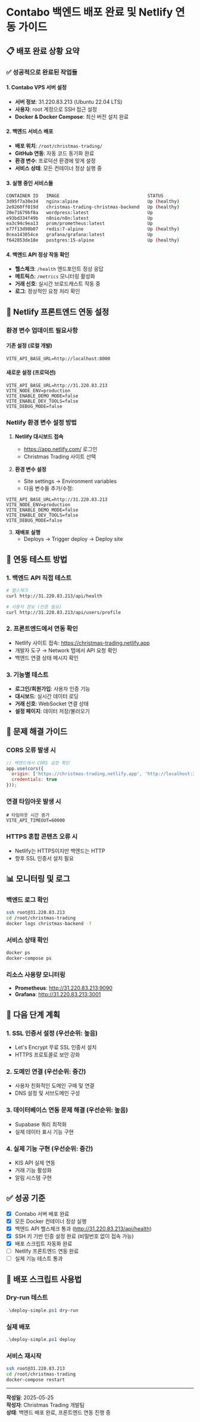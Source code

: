 # Contabo 백엔드 배포 완료 및 Netlify 연동 가이드

## 📋 배포 완료 상황 요약

### ✅ 성공적으로 완료된 작업들

#### 1. Contabo VPS 서버 설정
- **서버 정보**: 31.220.83.213 (Ubuntu 22.04 LTS)
- **사용자**: root 계정으로 SSH 접근 설정
- **Docker & Docker Compose**: 최신 버전 설치 완료

#### 2. 백엔드 서비스 배포
- **배포 위치**: `/root/christmas-trading/`
- **GitHub 연동**: 자동 코드 동기화 완료
- **환경 변수**: 프로덕션 환경에 맞게 설정
- **서비스 상태**: 모든 컨테이너 정상 실행 중

#### 3. 실행 중인 서비스들
```bash
CONTAINER ID   IMAGE                                 STATUS
3d95f7a30e34   nginx:alpine                          Up (healthy)
2e9260ff019d   christmas-trading-christmas-backend   Up (healthy)
20e71679bf8a   wordpress:latest                      Up
e93bd334f49b   n8nio/n8n:latest                      Up
ea3c94c9ea13   prom/prometheus:latest                Up
e77f13d98b07   redis:7-alpine                        Up (healthy)
0cea143054ce   grafana/grafana:latest                Up
f642853de18e   postgres:15-alpine                    Up (healthy)
```

#### 4. 백엔드 API 정상 작동 확인
- **헬스체크**: `/health` 엔드포인트 정상 응답
- **메트릭스**: `/metrics` 모니터링 활성화
- **거래 신호**: 실시간 브로드캐스트 작동 중
- **로그**: 정상적인 요청 처리 확인

## 🔗 Netlify 프론트엔드 연동 설정

### 환경 변수 업데이트 필요사항

#### 기존 설정 (로컬 개발)
```env
VITE_API_BASE_URL=http://localhost:8000
```

#### 새로운 설정 (프로덕션)
```env
VITE_API_BASE_URL=http://31.220.83.213
VITE_NODE_ENV=production
VITE_ENABLE_DEMO_MODE=false
VITE_ENABLE_DEV_TOOLS=false
VITE_DEBUG_MODE=false
```

### Netlify 환경 변수 설정 방법

1. **Netlify 대시보드 접속**
   - https://app.netlify.com/ 로그인
   - Christmas Trading 사이트 선택

2. **환경 변수 설정**
   - Site settings → Environment variables
   - 다음 변수들 추가/수정:

```env
VITE_API_BASE_URL=http://31.220.83.213
VITE_NODE_ENV=production
VITE_ENABLE_DEMO_MODE=false
VITE_ENABLE_DEV_TOOLS=false
VITE_DEBUG_MODE=false
```

3. **재배포 실행**
   - Deploys → Trigger deploy → Deploy site

## 🧪 연동 테스트 방법

### 1. 백엔드 API 직접 테스트
```bash
# 헬스체크
curl http://31.220.83.213/api/health

# 사용자 정보 (인증 필요)
curl http://31.220.83.213/api/users/profile
```

### 2. 프론트엔드에서 연동 확인
- Netlify 사이트 접속: https://christmas-trading.netlify.app
- 개발자 도구 → Network 탭에서 API 요청 확인
- 백엔드 연결 상태 메시지 확인

### 3. 기능별 테스트
- **로그인/회원가입**: 사용자 인증 기능
- **대시보드**: 실시간 데이터 로딩
- **거래 신호**: WebSocket 연결 상태
- **설정 페이지**: 데이터 저장/불러오기

## 🔧 문제 해결 가이드

### CORS 오류 발생 시
```javascript
// 백엔드에서 CORS 설정 확인
app.use(cors({
  origin: ['https://christmas-trading.netlify.app', 'http://localhost:3000'],
  credentials: true
}));
```

### 연결 타임아웃 발생 시
```env
# 타임아웃 시간 증가
VITE_API_TIMEOUT=60000
```

### HTTPS 혼합 콘텐츠 오류 시
- Netlify는 HTTPS이지만 백엔드는 HTTP
- 향후 SSL 인증서 설치 필요

## 📊 모니터링 및 로그

### 백엔드 로그 확인
```bash
ssh root@31.220.83.213
cd /root/christmas-trading
docker logs christmas-backend -f
```

### 서비스 상태 확인
```bash
docker ps
docker-compose ps
```

### 리소스 사용량 모니터링
- **Prometheus**: http://31.220.83.213:9090
- **Grafana**: http://31.220.83.213:3001

## 🚀 다음 단계 계획

### 1. SSL 인증서 설정 (우선순위: 높음)
- Let's Encrypt 무료 SSL 인증서 설치
- HTTPS 프로토콜로 보안 강화

### 2. 도메인 연결 (우선순위: 중간)
- 사용자 친화적인 도메인 구매 및 연결
- DNS 설정 및 서브도메인 구성

### 3. 데이터베이스 연동 문제 해결 (우선순위: 높음)
- Supabase 쿼리 최적화
- 실제 데이터 표시 기능 구현

### 4. 실제 기능 구현 (우선순위: 중간)
- KIS API 실제 연동
- 거래 기능 활성화
- 알림 시스템 구현

## ✅ 성공 기준

- [x] Contabo 서버 배포 완료
- [x] 모든 Docker 컨테이너 정상 실행
- [x] 백엔드 API 헬스체크 통과 (http://31.220.83.213/api/health)
- [x] SSH 키 기반 인증 설정 완료 (비밀번호 없이 접속 가능)
- [x] 배포 스크립트 자동화 완료
- [ ] Netlify 프론트엔드 연동 완료
- [ ] 실제 기능 테스트 통과

## 📝 배포 스크립트 사용법

### Dry-run 테스트
```powershell
.\deploy-simple.ps1 dry-run
```

### 실제 배포
```powershell
.\deploy-simple.ps1 deploy
```

### 서비스 재시작
```bash
ssh root@31.220.83.213
cd /root/christmas-trading
docker-compose restart
```

---

**작성일**: 2025-05-25  
**작성자**: Christmas Trading 개발팀  
**상태**: 백엔드 배포 완료, 프론트엔드 연동 진행 중 